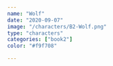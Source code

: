 ```yaml
---
name: "Wolf"
date: "2020-09-07"
image: "/characters/B2-Wolf.png"
type: "characters"
categories: ["book2"]
color: "#f9f708"

---
```



